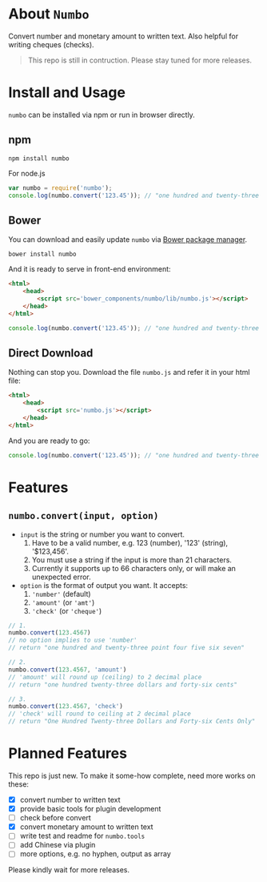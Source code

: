 # About `Numbo`

Convert number and monetary amount to written text. Also helpful for writing cheques (checks).

> This repo is still in contruction. Please stay tuned for more releases.

# Install and Usage

`numbo` can be installed via npm or run in browser directly.

## npm

```shell
npm install numbo
```

For node.js

```js
var numbo = require('numbo');
console.log(numbo.convert('123.45')); // "one hundred and twenty-three point four five"
```

## Bower

You can download and easily update `numbo` via [Bower package manager](https://bower.io/).

```shell
bower install numbo
```

And it is ready to serve in front-end environment:

```html
<html>
    <head>
        <script src='bower_components/numbo/lib/numbo.js'></script>
    </head>
</html>

```

```js
console.log(numbo.convert('123.45')); // "one hundred and twenty-three point four five"
```

## Direct Download

Nothing can stop you. Download the file `numbo.js` and refer it in your html file:

```html
<html>
    <head>
        <script src='numbo.js'></script>
    </head>
</html>
```

And you are ready to go:

```js
console.log(numbo.convert('123.45')); // "one hundred and twenty-three point four five"
```

# Features

## `numbo.convert(input, option)`

- `input` is the string or number you want to convert.
    1. Have to be a valid number, e.g. 123 (number), '123' (string), '$123,456'.
    2. You must use a string if the input is more than 21 characters.
    3. Currently it supports up to 66 characters only, or will make an unexpected error.
- `option` is the format of output you want. It accepts:
    1. `'number'` (default)
    2. `'amount'` (or `'amt'`)
    3. `'check'` (or `'cheque'`)

```js
// 1.
numbo.convert(123.4567)
// no option implies to use 'number'
// return "one hundred and twenty-three point four five six seven"

// 2.
numbo.convert(123.4567, 'amount')
// 'amount' will round up (ceiling) to 2 decimal place
// return "one hundred twenty-three dollars and forty-six cents"

// 3.
numbo.convert(123.4567, 'check')
// 'check' will round to ceiling at 2 decimal place
// return "One Hundred Twenty-three Dollars and Forty-six Cents Only"
```

# Planned Features

This repo is just new. To make it some-how complete, need more works on these:

- [x] convert number to written text
- [x] provide basic tools for plugin development
- [ ] check before convert
- [x] convert monetary amount to written text
- [ ] write test and readme for `numbo.tools`
- [ ] add Chinese via plugin
- [ ] more options, e.g. no hyphen, output as array

Please kindly wait for more releases.
